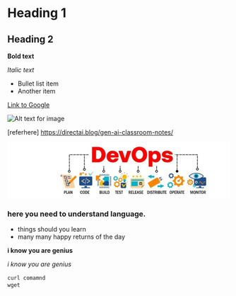 # Heading 1
## Heading 2

**Bold text**

*Italic text*

- Bullet list item
- Another item

[Link to Google](https://www.google.com)

![Alt text for image](image-url.jpg)

 [referhere] https://directai.blog/gen-ai-classroom-notes/


![alt text](1696321658724.jpg)



### here you need to understand language.
- things should you learn
- many many happy returns of the day

**i know you are genius**

*i know you are genius*
```
curl comamnd
wget 

```
